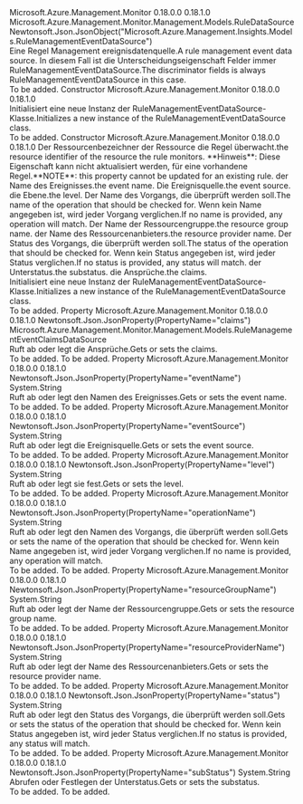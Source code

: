 <Type Name="RuleManagementEventDataSource" FullName="Microsoft.Azure.Management.Monitor.Management.Models.RuleManagementEventDataSource">
  <TypeSignature Language="C#" Value="public class RuleManagementEventDataSource : Microsoft.Azure.Management.Monitor.Management.Models.RuleDataSource" />
  <TypeSignature Language="ILAsm" Value=".class public auto ansi beforefieldinit RuleManagementEventDataSource extends Microsoft.Azure.Management.Monitor.Management.Models.RuleDataSource" />
  <TypeSignature Language="DocId" Value="T:Microsoft.Azure.Management.Monitor.Management.Models.RuleManagementEventDataSource" />
  <TypeSignature Language="VB.NET" Value="Public Class RuleManagementEventDataSource&#xA;Inherits RuleDataSource" />
  <TypeSignature Language="F#" Value="type RuleManagementEventDataSource = class&#xA;    inherit RuleDataSource" />
  <AssemblyInfo>
    <AssemblyName>Microsoft.Azure.Management.Monitor</AssemblyName>
    <AssemblyVersion>0.18.0.0</AssemblyVersion>
    <AssemblyVersion>0.18.1.0</AssemblyVersion>
  </AssemblyInfo>
  <Base>
    <BaseTypeName>Microsoft.Azure.Management.Monitor.Management.Models.RuleDataSource</BaseTypeName>
  </Base>
  <Interfaces />
  <Attributes>
    <Attribute>
      <AttributeName>Newtonsoft.Json.JsonObject("Microsoft.Azure.Management.Insights.Models.RuleManagementEventDataSource")</AttributeName>
    </Attribute>
  </Attributes>
  <Docs>
    <summary>
            <span data-ttu-id="bb866-101">Eine Regel Management ereignisdatenquelle.</span><span class="sxs-lookup"><span data-stu-id="bb866-101">A rule management event data source.</span></span> <span data-ttu-id="bb866-102">In diesem Fall ist die Unterscheidungseigenschaft Felder immer RuleManagementEventDataSource.</span><span class="sxs-lookup"><span data-stu-id="bb866-102">The discriminator fields is always RuleManagementEventDataSource in this case.</span></span>
            </summary>
    <remarks>To be added.</remarks>
  </Docs>
  <Members>
    <Member MemberName=".ctor">
      <MemberSignature Language="C#" Value="public RuleManagementEventDataSource ();" />
      <MemberSignature Language="ILAsm" Value=".method public hidebysig specialname rtspecialname instance void .ctor() cil managed" />
      <MemberSignature Language="DocId" Value="M:Microsoft.Azure.Management.Monitor.Management.Models.RuleManagementEventDataSource.#ctor" />
      <MemberSignature Language="VB.NET" Value="Public Sub New ()" />
      <MemberType>Constructor</MemberType>
      <AssemblyInfo>
        <AssemblyName>Microsoft.Azure.Management.Monitor</AssemblyName>
        <AssemblyVersion>0.18.0.0</AssemblyVersion>
        <AssemblyVersion>0.18.1.0</AssemblyVersion>
      </AssemblyInfo>
      <Parameters />
      <Docs>
        <summary>
            <span data-ttu-id="bb866-103">Initialisiert eine neue Instanz der RuleManagementEventDataSource-Klasse.</span><span class="sxs-lookup"><span data-stu-id="bb866-103">Initializes a new instance of the RuleManagementEventDataSource class.</span></span>
            </summary>
        <remarks>To be added.</remarks>
      </Docs>
    </Member>
    <Member MemberName=".ctor">
      <MemberSignature Language="C#" Value="public RuleManagementEventDataSource (string resourceUri = null, string eventName = null, string eventSource = null, string level = null, string operationName = null, string resourceGroupName = null, string resourceProviderName = null, string status = null, string subStatus = null, Microsoft.Azure.Management.Monitor.Management.Models.RuleManagementEventClaimsDataSource claims = null);" />
      <MemberSignature Language="ILAsm" Value=".method public hidebysig specialname rtspecialname instance void .ctor(string resourceUri, string eventName, string eventSource, string level, string operationName, string resourceGroupName, string resourceProviderName, string status, string subStatus, class Microsoft.Azure.Management.Monitor.Management.Models.RuleManagementEventClaimsDataSource claims) cil managed" />
      <MemberSignature Language="DocId" Value="M:Microsoft.Azure.Management.Monitor.Management.Models.RuleManagementEventDataSource.#ctor(System.String,System.String,System.String,System.String,System.String,System.String,System.String,System.String,System.String,Microsoft.Azure.Management.Monitor.Management.Models.RuleManagementEventClaimsDataSource)" />
      <MemberSignature Language="VB.NET" Value="Public Sub New (Optional resourceUri As String = null, Optional eventName As String = null, Optional eventSource As String = null, Optional level As String = null, Optional operationName As String = null, Optional resourceGroupName As String = null, Optional resourceProviderName As String = null, Optional status As String = null, Optional subStatus As String = null, Optional claims As RuleManagementEventClaimsDataSource = null)" />
      <MemberSignature Language="F#" Value="new Microsoft.Azure.Management.Monitor.Management.Models.RuleManagementEventDataSource : string * string * string * string * string * string * string * string * string * Microsoft.Azure.Management.Monitor.Management.Models.RuleManagementEventClaimsDataSource -&gt; Microsoft.Azure.Management.Monitor.Management.Models.RuleManagementEventDataSource" Usage="new Microsoft.Azure.Management.Monitor.Management.Models.RuleManagementEventDataSource (resourceUri, eventName, eventSource, level, operationName, resourceGroupName, resourceProviderName, status, subStatus, claims)" />
      <MemberType>Constructor</MemberType>
      <AssemblyInfo>
        <AssemblyName>Microsoft.Azure.Management.Monitor</AssemblyName>
        <AssemblyVersion>0.18.0.0</AssemblyVersion>
        <AssemblyVersion>0.18.1.0</AssemblyVersion>
      </AssemblyInfo>
      <Parameters>
        <Parameter Name="resourceUri" Type="System.String" />
        <Parameter Name="eventName" Type="System.String" />
        <Parameter Name="eventSource" Type="System.String" />
        <Parameter Name="level" Type="System.String" />
        <Parameter Name="operationName" Type="System.String" />
        <Parameter Name="resourceGroupName" Type="System.String" />
        <Parameter Name="resourceProviderName" Type="System.String" />
        <Parameter Name="status" Type="System.String" />
        <Parameter Name="subStatus" Type="System.String" />
        <Parameter Name="claims" Type="Microsoft.Azure.Management.Monitor.Management.Models.RuleManagementEventClaimsDataSource" />
      </Parameters>
      <Docs>
        <param name="resourceUri"><span data-ttu-id="bb866-104">Der Ressourcenbezeichner der Ressource die Regel überwacht.</span><span class="sxs-lookup"><span data-stu-id="bb866-104">the resource identifier of the resource the rule monitors.</span></span> <span data-ttu-id="bb866-105">**Hinweis**: Diese Eigenschaft kann nicht aktualisiert werden, für eine vorhandene Regel.</span><span class="sxs-lookup"><span data-stu-id="bb866-105">**NOTE**: this property cannot be updated for an existing rule.</span></span></param>
        <param name="eventName"><span data-ttu-id="bb866-106">der Name des Ereignisses.</span><span class="sxs-lookup"><span data-stu-id="bb866-106">the event name.</span></span></param>
        <param name="eventSource"><span data-ttu-id="bb866-107">Die Ereignisquelle.</span><span class="sxs-lookup"><span data-stu-id="bb866-107">the event source.</span></span></param>
        <param name="level"><span data-ttu-id="bb866-108">die Ebene.</span><span class="sxs-lookup"><span data-stu-id="bb866-108">the level.</span></span></param>
        <param name="operationName"><span data-ttu-id="bb866-109">Der Name des Vorgangs, die überprüft werden soll.</span><span class="sxs-lookup"><span data-stu-id="bb866-109">The name of the operation that should be checked for.</span></span> <span data-ttu-id="bb866-110">Wenn kein Name angegeben ist, wird jeder Vorgang verglichen.</span><span class="sxs-lookup"><span data-stu-id="bb866-110">If no name is provided, any operation will match.</span></span></param>
        <param name="resourceGroupName"><span data-ttu-id="bb866-111">Der Name der Ressourcengruppe.</span><span class="sxs-lookup"><span data-stu-id="bb866-111">the resource group name.</span></span></param>
        <param name="resourceProviderName"><span data-ttu-id="bb866-112">der Name des Ressourcenanbieters.</span><span class="sxs-lookup"><span data-stu-id="bb866-112">the resource provider name.</span></span></param>
        <param name="status"><span data-ttu-id="bb866-113">Der Status des Vorgangs, die überprüft werden soll.</span><span class="sxs-lookup"><span data-stu-id="bb866-113">The status of the operation that should be checked for.</span></span> <span data-ttu-id="bb866-114">Wenn kein Status angegeben ist, wird jeder Status verglichen.</span><span class="sxs-lookup"><span data-stu-id="bb866-114">If no status is provided, any status will match.</span></span></param>
        <param name="subStatus"><span data-ttu-id="bb866-115">der Unterstatus.</span><span class="sxs-lookup"><span data-stu-id="bb866-115">the substatus.</span></span></param>
        <param name="claims"><span data-ttu-id="bb866-116">die Ansprüche.</span><span class="sxs-lookup"><span data-stu-id="bb866-116">the claims.</span></span></param>
        <summary>
            <span data-ttu-id="bb866-117">Initialisiert eine neue Instanz der RuleManagementEventDataSource-Klasse.</span><span class="sxs-lookup"><span data-stu-id="bb866-117">Initializes a new instance of the RuleManagementEventDataSource class.</span></span>
            </summary>
        <remarks>To be added.</remarks>
      </Docs>
    </Member>
    <Member MemberName="Claims">
      <MemberSignature Language="C#" Value="public Microsoft.Azure.Management.Monitor.Management.Models.RuleManagementEventClaimsDataSource Claims { get; set; }" />
      <MemberSignature Language="ILAsm" Value=".property instance class Microsoft.Azure.Management.Monitor.Management.Models.RuleManagementEventClaimsDataSource Claims" />
      <MemberSignature Language="DocId" Value="P:Microsoft.Azure.Management.Monitor.Management.Models.RuleManagementEventDataSource.Claims" />
      <MemberSignature Language="VB.NET" Value="Public Property Claims As RuleManagementEventClaimsDataSource" />
      <MemberSignature Language="F#" Value="member this.Claims : Microsoft.Azure.Management.Monitor.Management.Models.RuleManagementEventClaimsDataSource with get, set" Usage="Microsoft.Azure.Management.Monitor.Management.Models.RuleManagementEventDataSource.Claims" />
      <MemberType>Property</MemberType>
      <AssemblyInfo>
        <AssemblyName>Microsoft.Azure.Management.Monitor</AssemblyName>
        <AssemblyVersion>0.18.0.0</AssemblyVersion>
        <AssemblyVersion>0.18.1.0</AssemblyVersion>
      </AssemblyInfo>
      <Attributes>
        <Attribute>
          <AttributeName>Newtonsoft.Json.JsonProperty(PropertyName="claims")</AttributeName>
        </Attribute>
      </Attributes>
      <ReturnValue>
        <ReturnType>Microsoft.Azure.Management.Monitor.Management.Models.RuleManagementEventClaimsDataSource</ReturnType>
      </ReturnValue>
      <Docs>
        <summary>
            <span data-ttu-id="bb866-118">Ruft ab oder legt die Ansprüche.</span><span class="sxs-lookup"><span data-stu-id="bb866-118">Gets or sets the claims.</span></span>
            </summary>
        <value>To be added.</value>
        <remarks>To be added.</remarks>
      </Docs>
    </Member>
    <Member MemberName="EventName">
      <MemberSignature Language="C#" Value="public string EventName { get; set; }" />
      <MemberSignature Language="ILAsm" Value=".property instance string EventName" />
      <MemberSignature Language="DocId" Value="P:Microsoft.Azure.Management.Monitor.Management.Models.RuleManagementEventDataSource.EventName" />
      <MemberSignature Language="VB.NET" Value="Public Property EventName As String" />
      <MemberSignature Language="F#" Value="member this.EventName : string with get, set" Usage="Microsoft.Azure.Management.Monitor.Management.Models.RuleManagementEventDataSource.EventName" />
      <MemberType>Property</MemberType>
      <AssemblyInfo>
        <AssemblyName>Microsoft.Azure.Management.Monitor</AssemblyName>
        <AssemblyVersion>0.18.0.0</AssemblyVersion>
        <AssemblyVersion>0.18.1.0</AssemblyVersion>
      </AssemblyInfo>
      <Attributes>
        <Attribute>
          <AttributeName>Newtonsoft.Json.JsonProperty(PropertyName="eventName")</AttributeName>
        </Attribute>
      </Attributes>
      <ReturnValue>
        <ReturnType>System.String</ReturnType>
      </ReturnValue>
      <Docs>
        <summary>
            <span data-ttu-id="bb866-119">Ruft ab oder legt den Namen des Ereignisses.</span><span class="sxs-lookup"><span data-stu-id="bb866-119">Gets or sets the event name.</span></span>
            </summary>
        <value>To be added.</value>
        <remarks>To be added.</remarks>
      </Docs>
    </Member>
    <Member MemberName="EventSource">
      <MemberSignature Language="C#" Value="public string EventSource { get; set; }" />
      <MemberSignature Language="ILAsm" Value=".property instance string EventSource" />
      <MemberSignature Language="DocId" Value="P:Microsoft.Azure.Management.Monitor.Management.Models.RuleManagementEventDataSource.EventSource" />
      <MemberSignature Language="VB.NET" Value="Public Property EventSource As String" />
      <MemberSignature Language="F#" Value="member this.EventSource : string with get, set" Usage="Microsoft.Azure.Management.Monitor.Management.Models.RuleManagementEventDataSource.EventSource" />
      <MemberType>Property</MemberType>
      <AssemblyInfo>
        <AssemblyName>Microsoft.Azure.Management.Monitor</AssemblyName>
        <AssemblyVersion>0.18.0.0</AssemblyVersion>
        <AssemblyVersion>0.18.1.0</AssemblyVersion>
      </AssemblyInfo>
      <Attributes>
        <Attribute>
          <AttributeName>Newtonsoft.Json.JsonProperty(PropertyName="eventSource")</AttributeName>
        </Attribute>
      </Attributes>
      <ReturnValue>
        <ReturnType>System.String</ReturnType>
      </ReturnValue>
      <Docs>
        <summary>
            <span data-ttu-id="bb866-120">Ruft ab oder legt die Ereignisquelle.</span><span class="sxs-lookup"><span data-stu-id="bb866-120">Gets or sets the event source.</span></span>
            </summary>
        <value>To be added.</value>
        <remarks>To be added.</remarks>
      </Docs>
    </Member>
    <Member MemberName="Level">
      <MemberSignature Language="C#" Value="public string Level { get; set; }" />
      <MemberSignature Language="ILAsm" Value=".property instance string Level" />
      <MemberSignature Language="DocId" Value="P:Microsoft.Azure.Management.Monitor.Management.Models.RuleManagementEventDataSource.Level" />
      <MemberSignature Language="VB.NET" Value="Public Property Level As String" />
      <MemberSignature Language="F#" Value="member this.Level : string with get, set" Usage="Microsoft.Azure.Management.Monitor.Management.Models.RuleManagementEventDataSource.Level" />
      <MemberType>Property</MemberType>
      <AssemblyInfo>
        <AssemblyName>Microsoft.Azure.Management.Monitor</AssemblyName>
        <AssemblyVersion>0.18.0.0</AssemblyVersion>
        <AssemblyVersion>0.18.1.0</AssemblyVersion>
      </AssemblyInfo>
      <Attributes>
        <Attribute>
          <AttributeName>Newtonsoft.Json.JsonProperty(PropertyName="level")</AttributeName>
        </Attribute>
      </Attributes>
      <ReturnValue>
        <ReturnType>System.String</ReturnType>
      </ReturnValue>
      <Docs>
        <summary>
            <span data-ttu-id="bb866-121">Ruft ab oder legt sie fest.</span><span class="sxs-lookup"><span data-stu-id="bb866-121">Gets or sets the level.</span></span>
            </summary>
        <value>To be added.</value>
        <remarks>To be added.</remarks>
      </Docs>
    </Member>
    <Member MemberName="OperationName">
      <MemberSignature Language="C#" Value="public string OperationName { get; set; }" />
      <MemberSignature Language="ILAsm" Value=".property instance string OperationName" />
      <MemberSignature Language="DocId" Value="P:Microsoft.Azure.Management.Monitor.Management.Models.RuleManagementEventDataSource.OperationName" />
      <MemberSignature Language="VB.NET" Value="Public Property OperationName As String" />
      <MemberSignature Language="F#" Value="member this.OperationName : string with get, set" Usage="Microsoft.Azure.Management.Monitor.Management.Models.RuleManagementEventDataSource.OperationName" />
      <MemberType>Property</MemberType>
      <AssemblyInfo>
        <AssemblyName>Microsoft.Azure.Management.Monitor</AssemblyName>
        <AssemblyVersion>0.18.0.0</AssemblyVersion>
        <AssemblyVersion>0.18.1.0</AssemblyVersion>
      </AssemblyInfo>
      <Attributes>
        <Attribute>
          <AttributeName>Newtonsoft.Json.JsonProperty(PropertyName="operationName")</AttributeName>
        </Attribute>
      </Attributes>
      <ReturnValue>
        <ReturnType>System.String</ReturnType>
      </ReturnValue>
      <Docs>
        <summary>
            <span data-ttu-id="bb866-122">Ruft ab oder legt den Namen des Vorgangs, die überprüft werden soll.</span><span class="sxs-lookup"><span data-stu-id="bb866-122">Gets or sets the name of the operation that should be checked for.</span></span>
            <span data-ttu-id="bb866-123">Wenn kein Name angegeben ist, wird jeder Vorgang verglichen.</span><span class="sxs-lookup"><span data-stu-id="bb866-123">If no name is provided, any operation will match.</span></span>
            </summary>
        <value>To be added.</value>
        <remarks>To be added.</remarks>
      </Docs>
    </Member>
    <Member MemberName="ResourceGroupName">
      <MemberSignature Language="C#" Value="public string ResourceGroupName { get; set; }" />
      <MemberSignature Language="ILAsm" Value=".property instance string ResourceGroupName" />
      <MemberSignature Language="DocId" Value="P:Microsoft.Azure.Management.Monitor.Management.Models.RuleManagementEventDataSource.ResourceGroupName" />
      <MemberSignature Language="VB.NET" Value="Public Property ResourceGroupName As String" />
      <MemberSignature Language="F#" Value="member this.ResourceGroupName : string with get, set" Usage="Microsoft.Azure.Management.Monitor.Management.Models.RuleManagementEventDataSource.ResourceGroupName" />
      <MemberType>Property</MemberType>
      <AssemblyInfo>
        <AssemblyName>Microsoft.Azure.Management.Monitor</AssemblyName>
        <AssemblyVersion>0.18.0.0</AssemblyVersion>
        <AssemblyVersion>0.18.1.0</AssemblyVersion>
      </AssemblyInfo>
      <Attributes>
        <Attribute>
          <AttributeName>Newtonsoft.Json.JsonProperty(PropertyName="resourceGroupName")</AttributeName>
        </Attribute>
      </Attributes>
      <ReturnValue>
        <ReturnType>System.String</ReturnType>
      </ReturnValue>
      <Docs>
        <summary>
            <span data-ttu-id="bb866-124">Ruft ab oder legt der Name der Ressourcengruppe.</span><span class="sxs-lookup"><span data-stu-id="bb866-124">Gets or sets the resource group name.</span></span>
            </summary>
        <value>To be added.</value>
        <remarks>To be added.</remarks>
      </Docs>
    </Member>
    <Member MemberName="ResourceProviderName">
      <MemberSignature Language="C#" Value="public string ResourceProviderName { get; set; }" />
      <MemberSignature Language="ILAsm" Value=".property instance string ResourceProviderName" />
      <MemberSignature Language="DocId" Value="P:Microsoft.Azure.Management.Monitor.Management.Models.RuleManagementEventDataSource.ResourceProviderName" />
      <MemberSignature Language="VB.NET" Value="Public Property ResourceProviderName As String" />
      <MemberSignature Language="F#" Value="member this.ResourceProviderName : string with get, set" Usage="Microsoft.Azure.Management.Monitor.Management.Models.RuleManagementEventDataSource.ResourceProviderName" />
      <MemberType>Property</MemberType>
      <AssemblyInfo>
        <AssemblyName>Microsoft.Azure.Management.Monitor</AssemblyName>
        <AssemblyVersion>0.18.0.0</AssemblyVersion>
        <AssemblyVersion>0.18.1.0</AssemblyVersion>
      </AssemblyInfo>
      <Attributes>
        <Attribute>
          <AttributeName>Newtonsoft.Json.JsonProperty(PropertyName="resourceProviderName")</AttributeName>
        </Attribute>
      </Attributes>
      <ReturnValue>
        <ReturnType>System.String</ReturnType>
      </ReturnValue>
      <Docs>
        <summary>
            <span data-ttu-id="bb866-125">Ruft ab oder legt der Name des Ressourcenanbieters.</span><span class="sxs-lookup"><span data-stu-id="bb866-125">Gets or sets the resource provider name.</span></span>
            </summary>
        <value>To be added.</value>
        <remarks>To be added.</remarks>
      </Docs>
    </Member>
    <Member MemberName="Status">
      <MemberSignature Language="C#" Value="public string Status { get; set; }" />
      <MemberSignature Language="ILAsm" Value=".property instance string Status" />
      <MemberSignature Language="DocId" Value="P:Microsoft.Azure.Management.Monitor.Management.Models.RuleManagementEventDataSource.Status" />
      <MemberSignature Language="VB.NET" Value="Public Property Status As String" />
      <MemberSignature Language="F#" Value="member this.Status : string with get, set" Usage="Microsoft.Azure.Management.Monitor.Management.Models.RuleManagementEventDataSource.Status" />
      <MemberType>Property</MemberType>
      <AssemblyInfo>
        <AssemblyName>Microsoft.Azure.Management.Monitor</AssemblyName>
        <AssemblyVersion>0.18.0.0</AssemblyVersion>
        <AssemblyVersion>0.18.1.0</AssemblyVersion>
      </AssemblyInfo>
      <Attributes>
        <Attribute>
          <AttributeName>Newtonsoft.Json.JsonProperty(PropertyName="status")</AttributeName>
        </Attribute>
      </Attributes>
      <ReturnValue>
        <ReturnType>System.String</ReturnType>
      </ReturnValue>
      <Docs>
        <summary>
            <span data-ttu-id="bb866-126">Ruft ab oder legt den Status des Vorgangs, die überprüft werden soll.</span><span class="sxs-lookup"><span data-stu-id="bb866-126">Gets or sets the status of the operation that should be checked for.</span></span> <span data-ttu-id="bb866-127">Wenn kein Status angegeben ist, wird jeder Status verglichen.</span><span class="sxs-lookup"><span data-stu-id="bb866-127">If no status is provided, any status will match.</span></span>
            </summary>
        <value>To be added.</value>
        <remarks>To be added.</remarks>
      </Docs>
    </Member>
    <Member MemberName="SubStatus">
      <MemberSignature Language="C#" Value="public string SubStatus { get; set; }" />
      <MemberSignature Language="ILAsm" Value=".property instance string SubStatus" />
      <MemberSignature Language="DocId" Value="P:Microsoft.Azure.Management.Monitor.Management.Models.RuleManagementEventDataSource.SubStatus" />
      <MemberSignature Language="VB.NET" Value="Public Property SubStatus As String" />
      <MemberSignature Language="F#" Value="member this.SubStatus : string with get, set" Usage="Microsoft.Azure.Management.Monitor.Management.Models.RuleManagementEventDataSource.SubStatus" />
      <MemberType>Property</MemberType>
      <AssemblyInfo>
        <AssemblyName>Microsoft.Azure.Management.Monitor</AssemblyName>
        <AssemblyVersion>0.18.0.0</AssemblyVersion>
        <AssemblyVersion>0.18.1.0</AssemblyVersion>
      </AssemblyInfo>
      <Attributes>
        <Attribute>
          <AttributeName>Newtonsoft.Json.JsonProperty(PropertyName="subStatus")</AttributeName>
        </Attribute>
      </Attributes>
      <ReturnValue>
        <ReturnType>System.String</ReturnType>
      </ReturnValue>
      <Docs>
        <summary>
            <span data-ttu-id="bb866-128">Abrufen oder Festlegen der Unterstatus.</span><span class="sxs-lookup"><span data-stu-id="bb866-128">Gets or sets the substatus.</span></span>
            </summary>
        <value>To be added.</value>
        <remarks>To be added.</remarks>
      </Docs>
    </Member>
  </Members>
</Type>